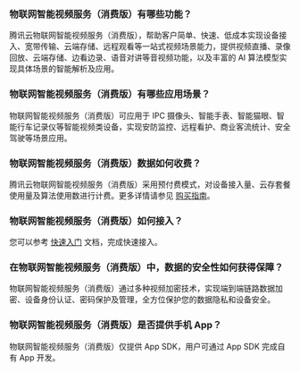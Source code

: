

### 物联网智能视频服务（消费版）有哪些功能？
腾讯云物联网智能视频服务（消费版），帮助客户简单、快速、低成本实现设备接入、宽带传输、云端存储、远程观看等一站式视频场景能力，提供视频直播、录像回放、云端存储、边看边录、语音对讲等音视频功能，以及丰富的 AI 算法模型实现具体场景的智能解析及应用。

### 物联网智能视频服务（消费版）有哪些应用场景？
物联网智能视频服务（消费版）可应用于 IPC 摄像头、智能手表、智能猫眼、智能行车记录仪等智能视频类设备，实现安防监控、远程看护、商业客流统计、安全驾驶等场景应用。

### 物联网智能视频服务（消费版）数据如何收费？
腾讯云物联网智能视频服务（消费版）采用预付费模式，对设备接入量、云存套餐使用量及算法使用数进行计费。更多详情请参见 [购买指南](https://cloud.tencent.com/document/product/1131/37692)。

### 物联网智能视频服务（消费版）如何接入？
您可以参考 [快速入门](https://cloud.tencent.com/document/product/1131/37693) 文档，完成快速接入。

### 在物联网智能视频服务（消费版）中，数据的安全性如何获得保障？
物联网智能视频服务（消费版）通过多种视频加密技术，实现端到端链路数据加密、设备身份认证、密码保护及管理，全方位保护您的数据隐私和设备安全。

### 物联网智能视频服务（消费版）是否提供手机 App？
物联网智能视频服务（消费版）仅提供 App SDK，用户可通过 App SDK 完成自有 App 开发。



